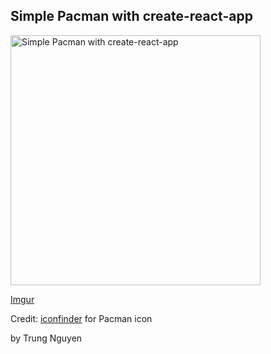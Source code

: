 ## Simple Pacman with create-react-app

<img src="https://i.imgur.com/UNqVquz.png" width=400 alt="Simple Pacman with create-react-app" />

[Imgur]()

Credit: [iconfinder](https://www.iconfinder.com/) for Pacman icon

by Trung Nguyen